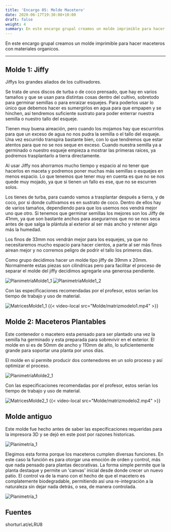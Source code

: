 ```yaml
---
title: 'Encargo 05: Molde Macetero'
date: 2020-06-17T19:30:08+10:00
draft: false
weight: 4
summary: En este encargo grupal creamos un molde imprimible para hacer maceteros con materiales organicos.
---
```


En este encargo grupal creamos un molde imprimible para hacer maceteros con materiales organicos.

---

## Molde 1: Jiffy

Jiffys los grandes aliados de los cultivadores.

Se trata de unos discos de turba o de coco prensado, que hay en varios tamaños y que se usan para distintas cosas dentro del cultivo, sobretodo para germinar semillas o para enraizar esquejes. Para poderlos usar lo único que debemos hacer es sumergirlos en agua para que empapen y se hinchen, así tendremos suficiente sustrato para poder enterrar nuestra semilla o nuestro tallo del esqueje.

Tienen muy buena aireación, pero cuando los mojamos hay que escurrirlos para que un exceso de agua no nos pudra la semilla o el tallo del esqueje. Una vez escurrido transpira bastante bien, con lo que tendremos que estar atentos para que no se nos seque en exceso. Cuando nuestra semilla ya a germinado o nuestro esqueje empieza a mostrar las primeras raíces, ya podremos trasplantarlo a tierra directamente.

Al usar Jiffy nos ahorramos mucho tiempo y espacio al no tener que hacerlos en maceta y podremos poner muchas más semillas o esquejes en menos espacio. Lo que tenemos que tener muy en cuenta es que no se nos quede muy mojado, ya que si tienen un fallo es ese, que no se escurren solos.

Los tienes de turba, para cuando vamos a trasplantar después a tierra, y de coco, por si donde cultivamos es en sustrato de coco. Dentro de ellos hay de varios tamaños, dependiendo para que los usemos nos vendrá mejor uno que otro. Si tenemos que germinar semillas los mejores son los Jiffy de 41mm, ya que son bastante anchos para asegurarnos que no se nos seca antes de que salga la plántula al exterior al ser más ancho y retener algo más la humedad.

Los finos de 33mm nos vendrán mejor para los esquejes, ya que no necesitaremos mucho espacio para hacer cientos, a parte al ser más finos airean mejor y no corremos peligro de podrir el tallo los primeros días.

Como grupo decidimos hacer un molde tipo jiffy de 39mm x 20mm. Normalmente estas piezas son cilindricas pero para facilitar el proceso de separar el molde del jiffy decidimos agregarle una generosa pendiente.

![PlanimetríaMolde1_1](/img/Molde/modelo1iso_sinfondo.png)
![PlanimetríaMolde1_2](/img/Molde/modelo1_sinfondo.png)

Con las especificaciones recomendadas por el profesor, estos serían los tiempo de trabajo y uso de material.

![MatricesMolde1_1](/img/Molde/totaljiffy.jpeg)
{{< video-local src="Molde/matrizmodelo1.mp4" >}}

## Molde 2: Maceteros Plantables

Este contenedor o macetero esta pensado para ser plantado una vez la semilla ha germinado y esta preparada para sobrevivir en el exterior. El molde en si es de 50mm de ancho y 110mm de alto, lo suficientemente grande para soportar una planta por unos días.

El molde en sí permite producir dos contenedores en un solo proceso y así optimizar el proceso.

![PlanimetríaMolde2_1](/img/Molde/modelo2_sinfondo.png)

Con las especificaciones recomendadas por el profesor, estos serían los tiempo de trabajo y uso de material.

![MatricesMolde2_1](/img/Molde/totalmodelo2.jpeg)
{{< video-local src="Molde/matrizmodelo2.mp4" >}}

## Molde antiguo

Este molde fue hecho antes de saber las especificaciones requeridas para la impresora 3D y se dejó en este post por razones historicas.

![Planimetría_1](/img/fresia/reciclado/Drawing.png)

Elegimos esta forma porque los maceteros cumplen diversas funciones. En este caso la función es para otorgar una emoción de orden y control, más que nada pensado para plantas decorativas. La forma simple permite que la planta destaque y permite un 'canvas' inicial desde donde crecer un nuevo patio. El control va de la mano con el hecho de que el macetero es complatemente biodegradable, permitiendo así una re-integración a la naturaleza sin dejar nada detrás, o sea, de manera controlada.

![Planimetría_1](/img/fresia/reciclado/11.png)

## Fuentes
shorturl.at/eLRU8